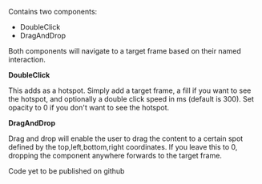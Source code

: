 Contains two components:

* DoubleClick
* DragAndDrop

Both components will navigate to a target frame based on their named interaction.

**DoubleClick**

This adds as a hotspot. Simply add a target frame, a fill if you want to see the hotspot, and optionally a double click speed in ms (default is 300). Set opacity to 0 if you don't want to see the hotspot.

**DragAndDrop**

Drag and drop will enable the user to drag the content to a certain spot defined by the top,left,bottom,right coordinates. If you leave this to 0, dropping the component anywhere forwards to the target frame.

Code yet to be published on github